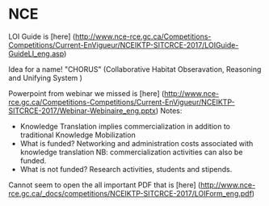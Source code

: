 # NCE
LOI Guide is [here] (http://www.nce-rce.gc.ca/Competitions-Competitions/Current-EnVigueur/NCEIKTP-SITCRCE-2017/LOIGuide-GuideLI_eng.asp)

Idea for a name!  "CHORUS" (Collaborative Habitat Obseravation, Reasoning and Unifying System )

Powerpoint from webinar we missed is [here] (http://www.nce-rce.gc.ca/Competitions-Competitions/Current-EnVigueur/NCEIKTP-SITCRCE-2017/Webinar-Webinaire_eng.pptx)
Notes:
* Knowledge Translation implies commercialization in addition to traditional Knowledge Mobilization
* What is funded? Networking and administration costs associated with knowledge translation  NB: commercialization activities can also be funded.
* What is not funded? Research activities, students and stipends.

Cannot seem to open the all important PDF that is [here] (http://www.nce-rce.gc.ca/_docs/competitions/NCEIKTP-SITCRCE-2017/LOIForm_eng.pdf)
